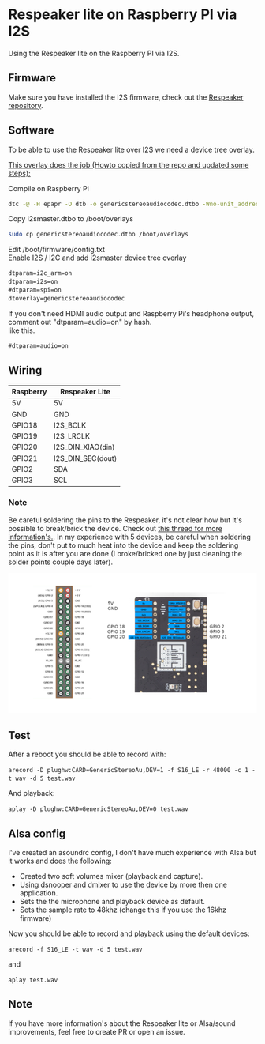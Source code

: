 # Respeaker lite on Raspberry PI via I2S

Using the Respeaker lite on the Raspberry PI via I2S.


## Firmware
Make sure you have installed the I2S firmware, check out the [Respeaker repository](https://github.com/respeaker/ReSpeaker_Lite).


## Software
To be able to use the Respeaker lite over I2S we need a device tree overlay.


[This overlay does the job (Howto copied from the repo and updated some steps):](https://github.com/AkiyukiOkayasu/RaspberryPi_I2S_Slave?tab=readme-ov-file)

Compile on Raspberry Pi  
```bash
dtc -@ -H epapr -O dtb -o genericstereoaudiocodec.dtbo -Wno-unit_address_vs_reg genericstereoaudiocodec.dts
```

Copy i2smaster.dtbo to /boot/overlays  
```bash
sudo cp genericstereoaudiocodec.dtbo /boot/overlays
```

Edit /boot/firmware/config.txt  
Enable I2S / I2C and add i2smaster device tree overlay  
```/boot/firmware/config.txt   # Uncomment some or all of these to enable the optional hardware interface
dtparam=i2c_arm=on
dtparam=i2s=on
#dtparam=spi=on
dtoverlay=genericstereoaudiocodec
```

If you don't need HDMI audio output and Raspberry Pi's headphone output, comment out "dtparam=audio=on" by hash.  
like this.  
```/boot/firmware/config.txt
#dtparam=audio=on
```

## Wiring

| Raspberry | Respeaker Lite    |
|-----------|-------------------|
| 5V        | 5V                |
| GND       | GND               |
| GPIO18    | I2S_BCLK          |
| GPIO19    | I2S_LRCLK         |
| GPIO20    | I2S_DIN_XIAO(din) |
| GPIO21    | I2S_DIN_SEC(dout) |
| GPIO2     | SDA               |
| GPIO3     | SCL               |


### Note
Be careful soldering the pins to the Respeaker, it's not clear how but it's possible to break/brick the device. 
Check out [this thread for more information's.](https://forum.seeedstudio.com/t/3-broken-and-unusable-respeaker-lite/291165).
In my experience with 5 devices, be careful when soldering the pins, don't put to much heat into the device and keep the soldering point as it is after you are done (I broke/bricked one by just cleaning the solder points couple days later).


![Respeaker-Raspberry](images/Respeaker_Raspi.png?raw=true)



## Test
After a reboot you should be able to record with:

`arecord -D plughw:CARD=GenericStereoAu,DEV=1 -f S16_LE -r 48000 -c 1 -t wav -d 5 test.wav` 

And playback:

`aplay -D plughw:CARD=GenericStereoAu,DEV=0 test.wav`

## Alsa config

I've created an asoundrc config, I don't have much experience with Alsa but it works and does the following:

- Created two soft volumes mixer (playback and capture).
- Using dsnooper and dmixer to use the device by more then one application. 
- Sets the the microphone and playback device as default.
- Sets the sample rate to 48khz (change this if you use the 16khz firmware)

Now you should be able to record and playback using the default devices:

`arecord -f S16_LE -t wav -d 5 test.wav` 

and 

`aplay test.wav`




## Note
If you have more information's about the Respeaker lite or Alsa/sound improvements, feel free to create PR or open an issue.

